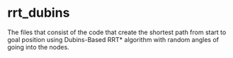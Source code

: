 # rrt_dubins
The files that consist of the code that create the shortest path from start to goal position using Dubins-Based RRT* algorithm with random angles of going into the nodes.
